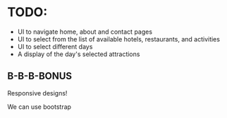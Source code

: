 # TODO:

* UI to navigate home, about and contact pages
* UI to select from the list of available hotels, restaurants, and activities
* UI to select different days
* A display of the day's selected attractions

## B-B-B-BONUS
Responsive designs!

We can use bootstrap